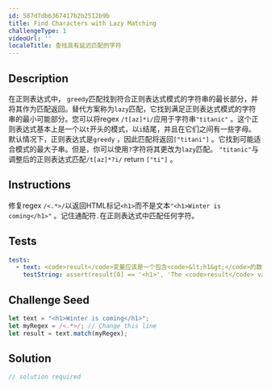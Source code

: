 ```yaml
---
id: 587d7db6367417b2b2512b9b
title: Find Characters with Lazy Matching
challengeType: 1
videoUrl: ''
localeTitle: 查找具有延迟匹配的字符
---
```


## Description
<section id="description">在正则表达式中， <code>greedy</code>匹配找到符合正则表达式模式的字符串的最长部分，并将其作为匹配返回。替代方案称为<code>lazy</code>匹配，它找到满足正则表达式模式的字符串的最小可能部分。您可以将regex <code>/t[az]*i/</code>应用于字符串<code>&quot;titanic&quot;</code> 。这个正则表达式基本上是一个以<code>t</code>开头的模式，以<code>i</code>结尾，并且在它们之间有一些字母。默认情况下，正则表达式是<code>greedy</code> ，因此匹配将返回<code>[&quot;titani&quot;]</code> 。它找到可能适合模式的最大子串。但是，你可以使用<code>?</code>字符将其更改为<code>lazy</code>匹配。 <code>&quot;titanic&quot;</code>与调整后的正则表达式匹配<code>/t[az]*?i/</code> return <code>[&quot;ti&quot;]</code> 。 </section>

## Instructions
<section id="instructions">修复regex <code>/&lt;.*&gt;/</code>以返回HTML标记<code>&lt;h1&gt;</code>而不是文本<code>&quot;&lt;h1&gt;Winter is coming&lt;/h1&gt;&quot;</code> 。记住通配符<code>.</code>在正则表达式中匹配任何字符。 </section>

## Tests
<section id='tests'>

```yml
tests:
  - text: <code>result</code>变量应该是一个包含<code>&lt;h1&gt;</code>的数组
    testString: assert(result[0] == '<h1>', 'The <code>result</code> variable should be an array with <code>&lt;h1&gt;</code> in it');

```

</section>

## Challenge Seed
<section id='challengeSeed'>

<div id='js-seed'>

```js
let text = "<h1>Winter is coming</h1>";
let myRegex = /<.*>/; // Change this line
let result = text.match(myRegex);

```

</div>



</section>

## Solution
<section id='solution'>

```js
// solution required
```
</section>
